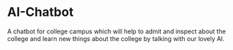 # AI-Chatbot
A chatbot for college campus which will help to admit and inspect about the college and learn new things about the college by talking with our lovely AI.
